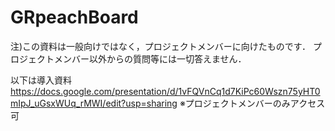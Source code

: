 # GRpeachBoard
注)この資料は一般向けではなく，プロジェクトメンバーに向けたものです．
プロジェクトメンバー以外からの質問等には一切答えません．

以下は導入資料
https://docs.google.com/presentation/d/1vFQVnCq1d7KiPc60Wszn75yHT0mIpJ_uGsxWUq_rMWI/edit?usp=sharing
※プロジェクトメンバーのみアクセス可
